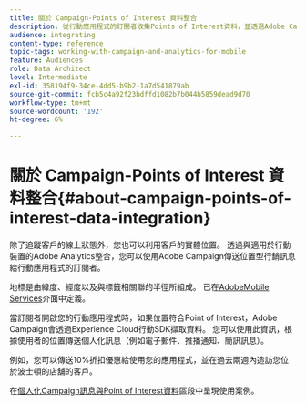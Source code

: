 ```yaml
---
title: 關於 Campaign-Points of Interest 資料整合
description: 從行動應用程式的訂閱者收集Points of Interest資料，並透過Adobe Campaign中的整合傳送位置型行銷訊息給訂閱者。
audience: integrating
content-type: reference
topic-tags: working-with-campaign-and-analytics-for-mobile
feature: Audiences
role: Data Architect
level: Intermediate
exl-id: 358194f9-34ce-4dd5-b9b2-1a7d541879ab
source-git-commit: fcb5c4a92f23bdffd1082b7b044b5859dead9d70
workflow-type: tm+mt
source-wordcount: '192'
ht-degree: 6%

---
```


# 關於 Campaign-Points of Interest 資料整合{#about-campaign-points-of-interest-data-integration}

除了追蹤客戶的線上狀態外，您也可以利用客戶的實體位置。 透過與適用於行動裝置的Adobe Analytics整合，您可以使用Adobe Campaign傳送位置型行銷訊息給行動應用程式的訂閱者。

地標是由緯度、經度以及與標籤相關聯的半徑所組成。 已在[AdobeMobile Services](https://experienceleague.adobe.com/docs/mobile-services/using/home.html)介面中定義。

當訂閱者開啟您的行動應用程式時，如果位置符合Point of Interest，Adobe Campaign會透過Experience Cloud行動SDK擷取資料。 您可以使用此資訊，根據使用者的位置傳送個人化訊息（例如電子郵件、推播通知、簡訊訊息）。

例如，您可以傳送10%折扣優惠給使用您的應用程式，並在過去兩週內造訪您位於波士頓的店舖的客戶。

在[個人化Campaign訊息與Point of Interest資料](../../integrating/using/personalizing-campaign-messages-with-point-of-interest-data.md)區段中呈現使用案例。
